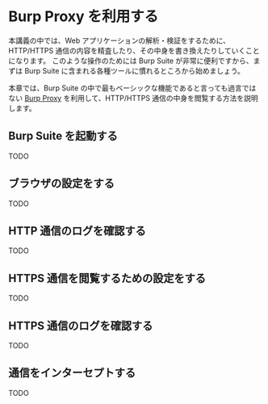 # Burp Proxy を利用する

本講義の中では、Web アプリケーションの解析・検証をするために、HTTP/HTTPS 通信の内容を精査したり、その中身を書き換えたりしていくことになります。
このような操作のためには Burp Suite が非常に便利ですから、まずは Burp Suite に含まれる各種ツールに慣れるところから始めましょう。

本章では、Burp Suite の中で最もベーシックな機能であると言っても過言ではない [Burp Proxy](https://portswigger.net/burp/documentation/desktop/tools/proxy) を利用して、HTTP/HTTPS 通信の中身を閲覧する方法を説明します。

## Burp Suite を起動する

TODO

## ブラウザの設定をする

TODO

## HTTP 通信のログを確認する

TODO

## HTTPS 通信を閲覧するための設定をする

TODO

## HTTPS 通信のログを確認する

TODO

## 通信をインターセプトする

TODO